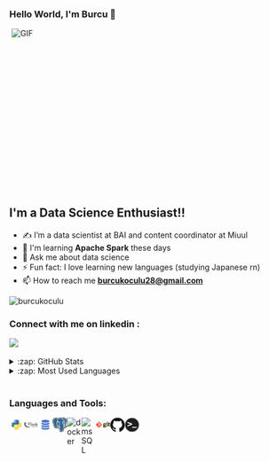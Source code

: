### Hello World, I'm Burcu  👋

 <img align="right" alt="GIF" src="https://github.com/arsentieva/arsentieva/blob/main/code.gif?raw=true" width="500" height="320" />


## I'm a Data Science Enthusiast!!
- ✍ I’m a data scientist at BAI and content coordinator at Miuul
- 🌱 I'm learning **Apache Spark** these days
- 💬 Ask me about data science 
- ⚡ Fun fact: I love learning new languages (studying Japanese rn)
- 📫 How to reach me **burcukoculu28@gmail.com**

<p align="left"> <img src="https://komarev.com/ghpvc/?username=burcukoculu" alt="burcukoculu" /> </p>

### Connect with me on linkedin :
<p>
<a href="https://www.linkedin.com/in/burcu-koculu/"><img height="30" src="https://cdn-icons-png.flaticon.com/512/174/174857.png"></a>
</p>

<details>
  <summary>:zap: GitHub Stats</summary>

  <img align="left" alt="Burcu's GitHub Stats" src="https://github-readme-stats.vercel.app/api?username=burcukoculu&show_icons=true&hide_border=true" />

</details>

<details>
  <summary>:zap: Most Used Languages</summary>

<img align="left" alt="Burcu's GitHub Top Languages" src="https://github-readme-stats.vercel.app/api/top-langs/?username=burcukoculu" />

</details>

</br>

### Languages and Tools:
<img align="left" alt="python" width="26px" src="https://raw.githubusercontent.com/github/explore/80688e429a7d4ef2fca1e82350fe8e3517d3494d/topics/python/python.png"/>
<img align="left" alt="flask" width="26px" src="https://raw.githubusercontent.com/github/explore/80688e429a7d4ef2fca1e82350fe8e3517d3494d/topics/flask/flask.png"/>
<img align="left" alt="SQL" width="26px" src="https://raw.githubusercontent.com/github/explore/80688e429a7d4ef2fca1e82350fe8e3517d3494d/topics/sql/sql.png"/>
<img align="left" alt="postgreSQL" width="26px" src="https://raw.githubusercontent.com/github/explore/80688e429a7d4ef2fca1e82350fe8e3517d3494d/topics/postgresql/postgresql.png" />
<img align="left" alt="docker" width="26px" src="https://cdn.worldvectorlogo.com/logos/docker.svg" />
<img align="left" alt="msSQL" width="26px" src="https://www.bakicubuk.com/wp-content/uploads/sqlserver.png" />
<img align="left" alt="Git" width="26px" src="https://raw.githubusercontent.com/github/explore/80688e429a7d4ef2fca1e82350fe8e3517d3494d/topics/git/git.png" />
<img align="left" alt="GitHub" width="26px" src="https://raw.githubusercontent.com/github/explore/78df643247d429f6cc873026c0622819ad797942/topics/github/github.png"/>
<img align="left" alt="Terminal" width="26px" src="https://raw.githubusercontent.com/github/explore/80688e429a7d4ef2fca1e82350fe8e3517d3494d/topics/terminal/terminal.png"/>
